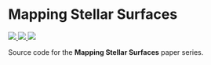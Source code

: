 # Mapping Stellar Surfaces

<a href="https://dev.azure.com/rodluger/mapping_stellar_surfaces/_build">
    <img src="https://dev.azure.com/rodluger/mapping_stellar_surfaces/_apis/build/status/rodluger.mapping_stellar_surfaces?branchName=master"/>
  </a>
<a href="https://github.com/rodluger/mapping_stellar_surfaces/raw/paper1-pdf/ms.pdf">
    <img src="https://img.shields.io/badge/read-paper_1-blue.svg?style=flat"/>
</a>
<a href="https://github.com/rodluger/mapping_stellar_surfaces/raw/paper2-pdf/ms.pdf">
    <img src="https://img.shields.io/badge/read-paper_2-blue.svg?style=flat"/>
</a>

Source code for the **Mapping Stellar Surfaces** paper series.
